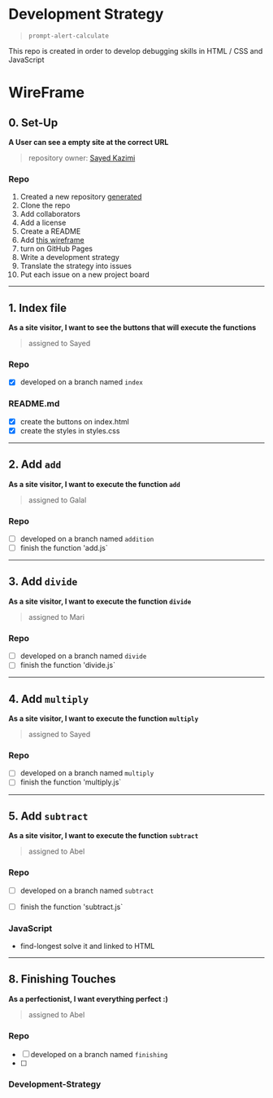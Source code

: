# Development Strategy

> `prompt-alert-calculate`

This repo is created in order to develop debugging skills in HTML / CSS and JavaScript 

# WireFrame

## 0. Set-Up

__A User can see a empty site at the correct URL__

> repository owner: [Sayed Kazimi](https://github.com/sayed94h)

### Repo

1. Created a new repository [generated](https://github.com/HackYourFutureBelgium/prompt-alert-calculate)
1. Clone the repo
1. Add collaborators
1. Add a license
1. Create a README
1. Add [this wireframe](wireFrame.png)
1. turn on GitHub Pages
1. Write a development strategy
1. Translate the strategy into issues
1. Put each issue on a new project board

---

## 1. Index file

__As a site visitor, I want to see the buttons that will execute the functions__

> assigned to Sayed

### Repo

- [X] developed on a branch named `index`

### README.md

- [X] create the buttons on index.html
- [X] create the styles in styles.css

---

## 2. Add `add`

__As a site visitor, I want to execute the function `add`__

> assigned to Galal

### Repo

- [ ] developed on a branch named `addition`
- [ ] finish the function 'add.js`

---

## 3. Add `divide`

__As a site visitor, I want to execute the function `divide`__

> assigned to Mari

### Repo

- [ ] developed on a branch named `divide`
- [ ] finish the function 'divide.js`

---

## 4. Add `multiply`

__As a site visitor, I want to execute the function `multiply`__

> assigned to Sayed

### Repo

- [ ] developed on a branch named `multiply`
- [ ] finish the function 'multiply.js`

---


## 5. Add `subtract`

__As a site visitor, I want to execute the function `subtract`__

> assigned to Abel

### Repo

- [ ] developed on a branch named `subtract`
- [ ] finish the function 'subtract.js`


### JavaScript

- find-longest solve it and linked to HTML 

---

## 8. Finishing Touches

__As a perfectionist, I want everything perfect :)__

> assigned to Abel

### Repo

- [ ] developed on a branch named `finishing`
- [ ] 

### Development-Strategy
